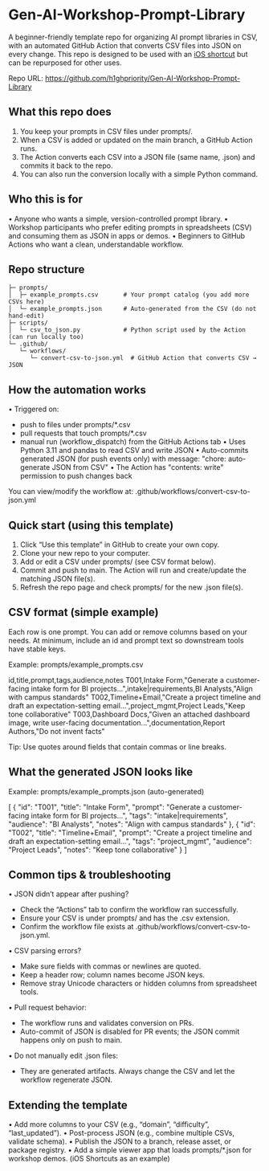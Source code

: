 Gen-AI-Workshop-Prompt-Library
================================

A beginner-friendly template repo for organizing AI prompt libraries in CSV, with an automated GitHub Action that converts CSV files into JSON on every change.
This repo is designed to be used with an [iOS shortcut](https://www.icloud.com/shortcuts/f7c303a07f194d79a2e82c33afb38e73) but can be repurposed for other uses.

Repo URL: https://github.com/h1ghpriority/Gen-AI-Workshop-Prompt-Library


What this repo does
-------------------
1) You keep your prompts in CSV files under prompts/.
2) When a CSV is added or updated on the main branch, a GitHub Action runs.
3) The Action converts each CSV into a JSON file (same name, .json) and commits it back to the repo.
4) You can also run the conversion locally with a simple Python command.


Who this is for
---------------
• Anyone who wants a simple, version-controlled prompt library.
• Workshop participants who prefer editing prompts in spreadsheets (CSV) and consuming them as JSON in apps or demos.
• Beginners to GitHub Actions who want a clean, understandable workflow.


Repo structure
--------------
```text
├─ prompts/
│  ├─ example_prompts.csv       # Your prompt catalog (you add more CSVs here)
│  └─ example_prompts.json      # Auto-generated from the CSV (do not hand-edit)
├─ scripts/
│  └─ csv_to_json.py            # Python script used by the Action (can run locally too)
└─ .github/
   └─ workflows/
      └─ convert-csv-to-json.yml  # GitHub Action that converts CSV → JSON
```


How the automation works
------------------------
• Triggered on:
  - push to files under prompts/*.csv
  - pull requests that touch prompts/*.csv
  - manual run (workflow_dispatch) from the GitHub Actions tab
• Uses Python 3.11 and pandas to read CSV and write JSON
• Auto-commits generated JSON (for push events only) with message:
  "chore: auto-generate JSON from CSV"
• The Action has "contents: write" permission to push changes back

You can view/modify the workflow at:
.github/workflows/convert-csv-to-json.yml


Quick start (using this template)
---------------------------------
1) Click “Use this template” in GitHub to create your own copy.
2) Clone your new repo to your computer.
3) Add or edit a CSV under prompts/ (see CSV format below).
4) Commit and push to main. The Action will run and create/update the matching JSON file(s).
5) Refresh the repo page and check prompts/ for the new .json file(s).


CSV format (simple example)
---------------------------
Each row is one prompt. You can add or remove columns based on your needs.
At minimum, include an id and prompt text so downstream tools have stable keys.

Example: prompts/example_prompts.csv

id,title,prompt,tags,audience,notes
T001,Intake Form,"Generate a customer-facing intake form for BI projects...",intake|requirements,BI Analysts,"Align with campus standards"
T002,Timeline+Email,"Create a project timeline and draft an expectation-setting email...",project_mgmt,Project Leads,"Keep tone collaborative"
T003,Dashboard Docs,"Given an attached dashboard image, write user-facing documentation...",documentation,Report Authors,"Do not invent facts"

Tip: Use quotes around fields that contain commas or line breaks.


What the generated JSON looks like
----------------------------------
Example: prompts/example_prompts.json (auto-generated)

[
  {
    "id": "T001",
    "title": "Intake Form",
    "prompt": "Generate a customer-facing intake form for BI projects...",
    "tags": "intake|requirements",
    "audience": "BI Analysts",
    "notes": "Align with campus standards"
  },
  {
    "id": "T002",
    "title": "Timeline+Email",
    "prompt": "Create a project timeline and draft an expectation-setting email...",
    "tags": "project_mgmt",
    "audience": "Project Leads",
    "notes": "Keep tone collaborative"
  }
]


Common tips & troubleshooting
-----------------------------
• JSON didn’t appear after pushing?
  - Check the “Actions” tab to confirm the workflow ran successfully.
  - Ensure your CSV is under prompts/ and has the .csv extension.
  - Confirm the workflow file exists at .github/workflows/convert-csv-to-json.yml.

• CSV parsing errors?
  - Make sure fields with commas or newlines are quoted.
  - Keep a header row; column names become JSON keys.
  - Remove stray Unicode characters or hidden columns from spreadsheet tools.

• Pull request behavior:
  - The workflow runs and validates conversion on PRs.
  - Auto-commit of JSON is disabled for PR events; the JSON commit happens only on push to main.

• Do not manually edit .json files:
  - They are generated artifacts. Always change the CSV and let the workflow regenerate JSON.


Extending the template
----------------------
• Add more columns to your CSV (e.g., “domain”, “difficulty”, “last_updated”).
• Post-process JSON (e.g., combine multiple CSVs, validate schema).
• Publish the JSON to a branch, release asset, or package registry.
• Add a simple viewer app that loads prompts/*.json for workshop demos. (iOS Shortcuts as an example)
